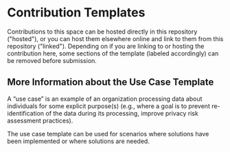 # Contribution Templates

Contributions to this space can be hosted directly in this repository ("hosted"), or you can host them elsewhere online and link to them from this repository ("linked"). Depending on if you are linking to or hosting the contribution here, some sections of the template (labeled accordingly) can be removed before submission.

## More Information about the Use Case Template

A “use case” is an example of an organization processing data about individuals for some explicit purpose(s) (e.g., where a goal is to prevent re-identification of the data during its processing, improve privacy risk assessment practices).

The use case template can be used for scenarios where solutions have been implemented or where solutions are needed.
